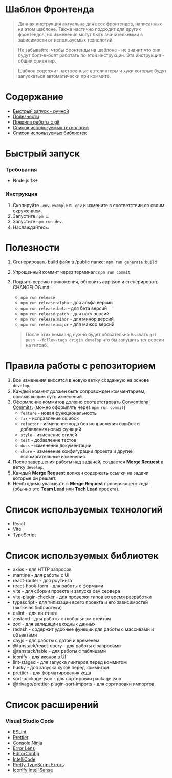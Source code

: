 # Шаблон Фронтенда

> Данная инструкция актуальна для всех фронтендов, написанных на этом шаблоне. Также частично подходит для других фронтендов, но изменения могут быть значительными в зависимости от используемых технологий.

> Не забывайте, чтобы фронтенды на шаблоне - не значит что они будут болт-в-болт работать по этой инструкции. Эта инструкция - общий ориентир.

> Шаблон содержит настроенные автолинтеры и хуки которые будут запускаться автоматически при коммите.

# Содержание

-   [Быстрый запуск - ручной](#1)
-   [Полезности](#2)
-   [Правила работы с git](#3)
-   [Список используемых технологий](#4)
-   [Список используемых библиотек](#5)

# <a name="1">Быстрый запуск</a>

### Требования

-   Node.js 18+

### Инструкция

1. Скопируйте `.env.example` в `.env` и измените в соответствии со своим окружением.
2. Запустите `npm i`.
3. Запустите `npm run dev`.
4. Наслаждайтесь.

# <a name="2">Полезности</a>

1. Сгенерировать build файл в /public папке: `npm run generate:build`
2. Упрощенный коммит через терминал: `npm run commit`
3. Поднять версию приложения, обновить app.json и сгенерировать CHANGELOG.md:

    - `npm run release`
    - `npm run release:alpha` - для альфа версий
    - `npm run release:beta` - для бета версий
    - `npm run release:patch` - для патч версий
    - `npm run release:minor` - для минор версий
    - `npm run release:major` - для мажор версий

    > После этих комманд нужно будет обязательно вызвать `git push --follow-tags origin develop` что бы запушить тег версии на гитхаб.

# <a name="3">Правила работы с репозиторием</a>

1. Все изменения вносятся в новую ветку созданную на основе `develop`.
2. Каждый коммит должен быть сопровожден комментарием, описывающим суть изменений.
3. Оформление коммитов должно соответствовать [Conventional Commits](https://www.conventionalcommits.org/en/v1.0.0/). (можно оформлять через `npm run commit`)
    - `feature` - новая функциональность
    - `fix` - исправление ошибок
    - `refactor` - изменение кода без исправления ошибок и добавления новых функций
    - `style` - изменение стилей
    - `test` - добавление тестов
    - `docs` - изменение документации
    - `chore` - изменение конфигурации проекта и другие вспомогательные изменения
4. После завершения работы над задачей, создается **Merge Request** в ветку `develop`.
5. Каждый **Merge Request** должен содержать ссылки на задачи которые он решает.
6. Необходимо указывать в **Merge Request** проверяющего кода (обычно это **Team Lead** или **Tech Lead** проекта).

# <a name="4">Список используемых технологий</a>

-   React
-   Vite
-   TypeScript

# <a name="5">Список используемых библиотек</a>

-   axios - для HTTP запросов
-   mantine - для работы с UI
-   react-router - для роутинга
-   react-hook-form - для работы с формами
-   vite - для сборки проекта и запуска dev сервера
-   vite-plugin-checker - для проверки типов во время разработки
-   typescript - для типизации всего проекта и его зависимостей (включая библиотеки)
-   eslint - для линтинга
-   zustand - для работы с глобальным стейтом
-   zod - для валидации входных данных
-   radash - содержит удобные функции для работы с массивами и объектами
-   dayjs - для работы с датой и временем
-   @tanstack/react-query - для работы с запросами
-   @tanstack/table - для работы с таблицами
-   iconify - для иконок в UI
-   lint-staged - для запуска линтеров перед коммитом
-   husky - для запуска хуков перед коммитом
-   prettier - для форматирования кода
-   sort-package-json - для сортировки package.json
-   @trivago/prettier-plugin-sort-imports - для сортировки импортов

# <a name="6">Список расширений</a>

### Visual Studio Code

-   [ESLint](https://marketplace.visualstudio.com/items?itemName=dbaeumer.vscode-eslint)
-   [Prettier](https://marketplace.visualstudio.com/items?itemName=esbenp.prettier-vscode)
-   [Console Ninja](https://marketplace.visualstudio.com/items?itemName=WallabyJs.console-ninja)
-   [Error Lens](https://marketplace.visualstudio.com/items?itemName=usernamehw.errorlens)
-   [EditorConfig](https://marketplace.visualstudio.com/items?itemName=EditorConfig.EditorConfig)
-   [IntelliCode](https://marketplace.visualstudio.com/items?itemName=VisualStudioExptTeam.vscodeintellicode)
-   [Pretty TypeScript Errors](https://marketplace.visualstudio.com/items?itemName=yoavbls.pretty-ts-errors)
-   [Iconify IntelliSense](https://marketplace.visualstudio.com/items?itemName=antfu.iconify)
